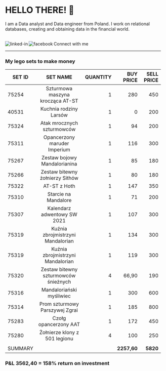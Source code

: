# HELLO THERE! 👋


I am a Data analyst and Data engineer from Poland. I work on relational databases, creating and obtaining data in the financial world.

<br>Connect with me
[<img align="left" alt="linked-in" src="https://img.shields.io/badge/linkedin-%230077B5.svg?&style=for-the-badge&logo=linkedin&logoColor=white" />]()
[<img align="left" alt="facebook" src="https://img.shields.io/badge/facebook-%231877F2.svg?&style=for-the-badge&logo=facebook&logoColor=white" />]()





---
 ### My lego sets to make money
 
| <B>SET ID |  SET NAME                             | QUANTITY  | BUY PRICE | SELL PRICE</B>  |
| ----------|:-------------------------------------:| ---------:|----------:|----------------:|
| 75254     | Szturmowa maszyna krocząca AT-ST      | 1         | 280       | 450             |
| 40531     | Kuchnia rodziny Larsów                | 1         | 0         | 200             |
| 75324     | Atak mrocznych szturmowców            | 1         | 94        | 200             |
| 75311     | Opancerzony maruder Imperium          | 1         | 116       | 300             |
| 75267     | Zestaw bojowy Mandalorianina          | 1         | 85        | 180             |
| 75266     | Zestaw bitewny żołnierzy Sithów       | 1         | 80        | 180             |
| 75322     | AT-ST z Hoth                          | 1         | 147       | 350             |
| 75310     | Starcie na Mandalore                  | 1         | 71        | 200             |
| 75307     | Kalendarz adwentowy SW 2021           | 1         | 107       | 300             |
| 75319     | Kuźnia zbrojmistrzyni Mandalorian     | 1         | 134       | 300             |
| 75319     | Kuźnia zbrojmistrzyni Mandalorian     | 1         | 119       | 300             | 
| 75320     | Zestaw bitewny szturmowców śnieżnych  | 4         | 66,90     | 190             |
| 75316     | Mandaloriański myśliwiec              | 1         | 300       | 600             |
| 75314     | Prom szturmowy Parszywej Zgrai        | 1         | 185       | 800             |
| 75283     | Czołg opancerzony AAT                 | 1         | 172       | 450             |
| 75280     | Żołnierze klony z 501 legionu         | 4         | 100       | 250             |
|           |                                       |           |           |                 |
| SUMMARY   |                                       |           |**2257,60**|   **5820**      |   

### P&L 3562,40 = 158% return on investment



                                                   
